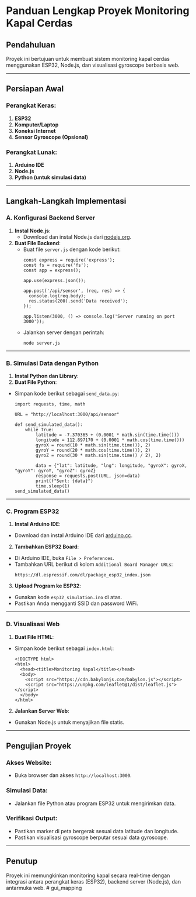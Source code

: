 # Panduan Lengkap Proyek Monitoring Kapal Cerdas

## Pendahuluan
Proyek ini bertujuan untuk membuat sistem monitoring kapal cerdas menggunakan ESP32, Node.js, dan visualisasi gyroscope berbasis web.

---

## Persiapan Awal

### Perangkat Keras:
1. **ESP32**
2. **Komputer/Laptop**
3. **Koneksi Internet**
4. **Sensor Gyroscope (Opsional)**

### Perangkat Lunak:
1. **Arduino IDE**
2. **Node.js**
3. **Python (untuk simulasi data)**

---

## Langkah-Langkah Implementasi

### A. Konfigurasi Backend Server
1. **Instal Node.js**:
   - Download dan instal Node.js dari [nodejs.org](https://nodejs.org).
2. **Buat File Backend**:
   - Buat file `server.js` dengan kode berikut:
     ```
     const express = require('express');
     const fs = require('fs');
     const app = express();

     app.use(express.json());

     app.post('/api/sensor', (req, res) => {
       console.log(req.body);
       res.status(200).send('Data received');
     });

     app.listen(3000, () => console.log('Server running on port 3000'));
     ```
   - Jalankan server dengan perintah:
     ```
     node server.js
     ```

---

### B. Simulasi Data dengan Python
1. **Instal Python dan Library**:
2. **Buat File Python**:
- Simpan kode berikut sebagai `send_data.py`:
  ```
  import requests, time, math

  URL = "http://localhost:3000/api/sensor"

  def send_simulated_data():
      while True:
          latitude = -7.370365 + (0.0001 * math.sin(time.time()))
          longitude = 112.897170 + (0.0001 * math.cos(time.time()))
          gyroX = round(10 * math.sin(time.time()), 2)
          gyroY = round(20 * math.cos(time.time()), 2)
          gyroZ = round(30 * math.sin(time.time() / 2), 2)

          data = {"lat": latitude, "lng": longitude, "gyroX": gyroX, "gyroY": gyroY, "gyroZ": gyroZ}
          response = requests.post(URL, json=data)
          print(f"Sent: {data}")
          time.sleep(1)
  send_simulated_data()
  ```

---

### C. Program ESP32
1. **Instal Arduino IDE**:
- Download dan instal Arduino IDE dari [arduino.cc](https://www.arduino.cc).
2. **Tambahkan ESP32 Board**:
- Di Arduino IDE, buka `File > Preferences`.
- Tambahkan URL berikut di kolom `Additional Board Manager URLs`:
  ```
  https://dl.espressif.com/dl/package_esp32_index.json
  ```
3. **Upload Program ke ESP32**:
- Gunakan kode `esp32_simulation.ino` di atas.
- Pastikan Anda mengganti SSID dan password WiFi.

---

### D. Visualisasi Web
1. **Buat File HTML**:
- Simpan kode berikut sebagai `index.html`:
  ```
  <!DOCTYPE html>
  <html>
    <head><title>Monitoring Kapal</title></head>
    <body>
      <script src="https://cdn.babylonjs.com/babylon.js"></script>
      <script src="https://unpkg.com/leaflet@1/dist/leaflet.js"></script>
    </body>
  </html>
  ```

2. **Jalankan Server Web**:
- Gunakan Node.js untuk menyajikan file statis.

---

## Pengujian Proyek

### Akses Website:
- Buka browser dan akses `http://localhost:3000`.

### Simulasi Data:
- Jalankan file Python atau program ESP32 untuk mengirimkan data.

### Verifikasi Output:
- Pastikan marker di peta bergerak sesuai data latitude dan longitude.
- Pastikan visualisasi gyroscope berputar sesuai data gyroscope.

---

## Penutup
Proyek ini memungkinkan monitoring kapal secara real-time dengan integrasi antara perangkat keras (ESP32), backend server (Node.js), dan antarmuka web.
#   g u i _ m a p p i n g  
 